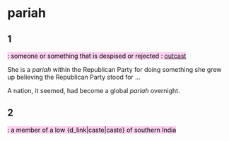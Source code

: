 
# pariah

## 1

<mark style="background: #FFB8EBA6;">: someone or something that is despised or rejected : [outcast](https://www.merriam-webster.com/dictionary/outcast) </mark>

She is a _pariah_ within the Republican Party for doing something she grew up believing the Republican Party stood for …

A nation, it seemed, had become a global _pariah_ overnight.

## 2

<mark style="background: #FFB8EBA6;">: a member of a low {d_link|caste|caste} of southern India</mark>
